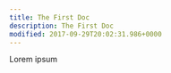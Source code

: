 ```yaml
---
title: The First Doc
description: The First Doc
modified: 2017-09-29T20:02:31.986+0000
---
```


Lorem ipsum
